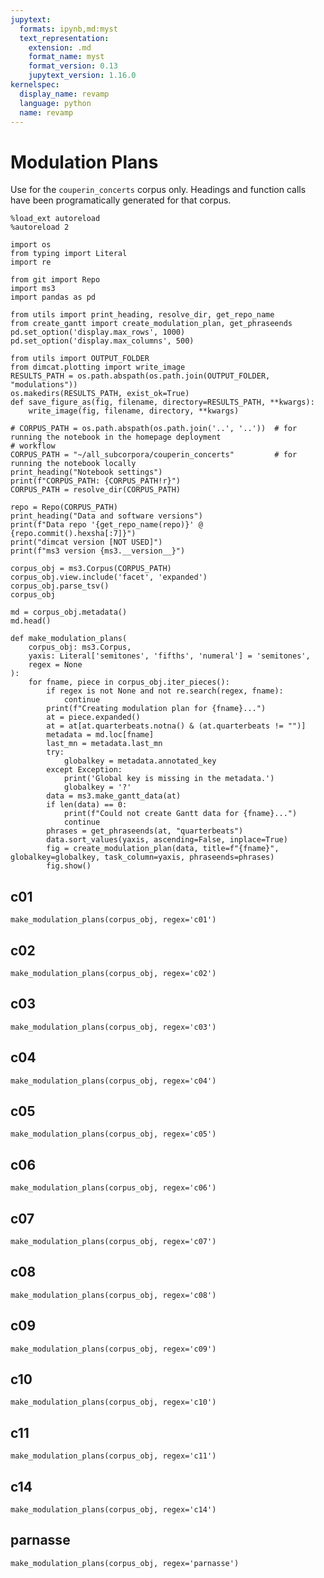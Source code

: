 ```yaml
---
jupytext:
  formats: ipynb,md:myst
  text_representation:
    extension: .md
    format_name: myst
    format_version: 0.13
    jupytext_version: 1.16.0
kernelspec:
  display_name: revamp
  language: python
  name: revamp
---
```


# Modulation Plans

Use for the `couperin_concerts` corpus only. Headings and function calls have been programatically generated for that
corpus.

```{code-cell}
%load_ext autoreload
%autoreload 2

import os
from typing import Literal
import re

from git import Repo
import ms3
import pandas as pd

from utils import print_heading, resolve_dir, get_repo_name
from create_gantt import create_modulation_plan, get_phraseends
pd.set_option('display.max_rows', 1000)
pd.set_option('display.max_columns', 500)
```

```{code-cell}
from utils import OUTPUT_FOLDER
from dimcat.plotting import write_image
RESULTS_PATH = os.path.abspath(os.path.join(OUTPUT_FOLDER, "modulations"))
os.makedirs(RESULTS_PATH, exist_ok=True)
def save_figure_as(fig, filename, directory=RESULTS_PATH, **kwargs):
    write_image(fig, filename, directory, **kwargs)
```

```{code-cell}
# CORPUS_PATH = os.path.abspath(os.path.join('..', '..'))  # for running the notebook in the homepage deployment
# workflow
CORPUS_PATH = "~/all_subcorpora/couperin_concerts"         # for running the notebook locally
print_heading("Notebook settings")
print(f"CORPUS_PATH: {CORPUS_PATH!r}")
CORPUS_PATH = resolve_dir(CORPUS_PATH)
```

```{code-cell}
repo = Repo(CORPUS_PATH)
print_heading("Data and software versions")
print(f"Data repo '{get_repo_name(repo)}' @ {repo.commit().hexsha[:7]}")
print("dimcat version [NOT USED]")
print(f"ms3 version {ms3.__version__}")
```

```{code-cell}
corpus_obj = ms3.Corpus(CORPUS_PATH)
corpus_obj.view.include('facet', 'expanded')
corpus_obj.parse_tsv()
corpus_obj
```

```{code-cell}
md = corpus_obj.metadata()
md.head()
```

```{code-cell}
def make_modulation_plans(
    corpus_obj: ms3.Corpus,
    yaxis: Literal['semitones', 'fifths', 'numeral'] = 'semitones',
    regex = None
):
    for fname, piece in corpus_obj.iter_pieces():
        if regex is not None and not re.search(regex, fname):
            continue
        print(f"Creating modulation plan for {fname}...")
        at = piece.expanded()
        at = at[at.quarterbeats.notna() & (at.quarterbeats != "")]
        metadata = md.loc[fname]
        last_mn = metadata.last_mn
        try:
            globalkey = metadata.annotated_key
        except Exception:
            print('Global key is missing in the metadata.')
            globalkey = '?'
        data = ms3.make_gantt_data(at)
        if len(data) == 0:
            print(f"Could not create Gantt data for {fname}...")
            continue
        phrases = get_phraseends(at, "quarterbeats")
        data.sort_values(yaxis, ascending=False, inplace=True)
        fig = create_modulation_plan(data, title=f"{fname}", globalkey=globalkey, task_column=yaxis, phraseends=phrases)
        fig.show()
```

## c01

```{code-cell}
make_modulation_plans(corpus_obj, regex='c01')
```

## c02

```{code-cell}
make_modulation_plans(corpus_obj, regex='c02')
```

## c03

```{code-cell}
make_modulation_plans(corpus_obj, regex='c03')
```

## c04

```{code-cell}
make_modulation_plans(corpus_obj, regex='c04')
```

## c05

```{code-cell}
make_modulation_plans(corpus_obj, regex='c05')
```

## c06

```{code-cell}
make_modulation_plans(corpus_obj, regex='c06')
```

## c07

```{code-cell}
make_modulation_plans(corpus_obj, regex='c07')
```

## c08

```{code-cell}
make_modulation_plans(corpus_obj, regex='c08')
```

## c09

```{code-cell}
make_modulation_plans(corpus_obj, regex='c09')
```

## c10

```{code-cell}
make_modulation_plans(corpus_obj, regex='c10')
```

## c11

```{code-cell}
make_modulation_plans(corpus_obj, regex='c11')
```

## c14

```{code-cell}
make_modulation_plans(corpus_obj, regex='c14')
```

## parnasse

```{code-cell}
make_modulation_plans(corpus_obj, regex='parnasse')
```